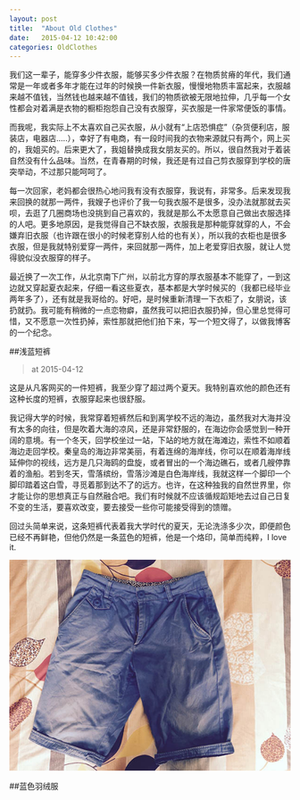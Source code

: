 ```yaml
---
layout: post
title:  "About Old Clothes"
date:   2015-04-12 10:42:00
categories: OldClothes
---
```



我们这一辈子，能穿多少件衣服，能够买多少件衣服？在物质贫瘠的年代，我们通常是一年或者多年才能在过年的时候换一件新衣服，慢慢地物质丰富起来，衣服越来越不值钱，当然钱也越来越不值钱，我们的物质欲被无限地拉伸，几乎每一个女性都会对着满是衣物的橱柜抱怨自己没有衣服穿，买衣服是一件家常便饭的事情。

而我呢，我实际上不太喜欢自己买衣服，从小就有“上店恐惧症”（杂货便利店，服装店，电器店.....），幸好了有电商，有一段时间我的衣物来源就只有两个，网上买的，我姐买的。后来更大了，我姐替换成我女朋友买的。所以，很自然我对于着装自然没有什么品味。当然，在青春期的时候，我还是有过自己剪衣服穿到学校的唐突举动，不过那只能呵呵了。

每一次回家，老妈都会很热心地问我有没有衣服穿，我说有，非常多。后来发现我来回换的就那一两件，我嫂子也评价了我一句我衣服不是很多，没办法就那就去买呗，去逛了几圈商场也没挑到自己喜欢的，我就是那么不太愿意自己做出衣服选择的人吧。更多地原因，是我觉得自己不缺衣服，衣服我是那种能穿就穿的人，不会嫌弃旧衣服（也许跟在很小的时候老穿别人给的也有关），所以我的衣柜也是很多衣服，但是我就特别爱穿一两件，来回就那一两件，加上老爱穿旧衣服，就让人觉得貌似没衣服穿的样子。

最近换了一次工作，从北京南下广州，以前北方穿的厚衣服基本不能穿了，一到这边就又穿起夏衣起来，仔细一看这些夏衣，基本都是大学时候买的（我都已经毕业两年多了），还有就是我哥给的。好吧，是时候重新清理一下衣柜了，女朋说，该扔就扔。我可能有稍微的一点恋物癖，虽然我可以把旧衣服扔掉，但心里总觉得可惜，又不愿意一次性扔掉，索性那就把他们拍下来，写一个短文得了，以做我博客的一个纪念。



##浅蓝短裤
>at 2015-04-12 

这是从凡客网买的一件短裤，我至少穿了超过两个夏天。我特别喜欢他的颜色还有这种长度的短裤，衣服穿起来也很舒服。

我记得大学的时候，我常穿着短裤然后和到离学校不远的海边，虽然我对大海并没有太多的向往，但是吹着大海的凉风，还是非常舒服的，在海边你会感觉到一种开阔的意境。有一个冬天，回学校坐过一站，下站的地方就在海滩边，索性不如顺着海边走回学校。秦皇岛的海边非常美丽，有着连绵的海岸线，你可以在顺着海岸线延伸你的视线，远方是几只海鸥的盘旋，或者冒出的一个海边礁石，或者几艘停靠着的渔船。若到冬天，雪落缤纷，雪落沙滩是白色海岸线，我就这样一个脚印一个脚印踏着这白雪，寻觅着那到达不了的远方。也许，在这种独我的自然世界里，你才能让你的思想真正与自然融合吧。我们有时候就不应该循规蹈矩地去过自己日复不变的生活，要喜欢改变，要去接受一些你可能接受得到的馈赠。

回过头简单来说，这条短裤代表着我大学时代的夏天，无论洗涤多少次，即便颜色已经不再鲜艳，但他仍然是一条蓝色的短裤，他是一个烙印，简单而纯粹，I love it.

![blue shorts](/res/images/blueShorts.jpg)

##蓝色羽绒服





